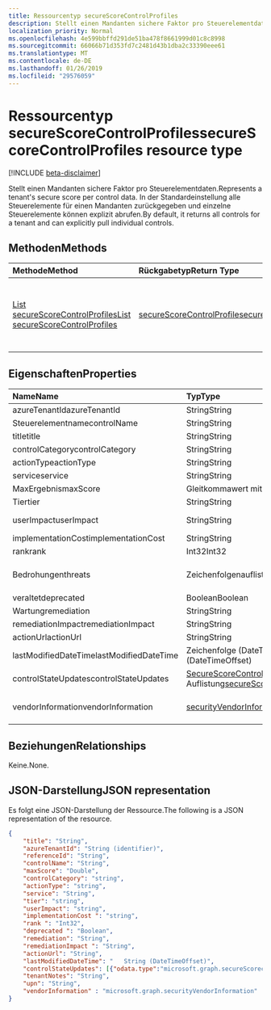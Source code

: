 ```yaml
---
title: Ressourcentyp secureScoreControlProfiles
description: Stellt einen Mandanten sichere Faktor pro Steuerelementdaten. In der Standardeinstellung alle Steuerelemente für einen Mandanten zurückgegeben und einzelne Steuerelemente können explizit abrufen.
localization_priority: Normal
ms.openlocfilehash: 4e599bbffd291de51ba478f8661999d01c8c8998
ms.sourcegitcommit: 66066b71d353fd7c2481d43b1dba2c33390eee61
ms.translationtype: MT
ms.contentlocale: de-DE
ms.lasthandoff: 01/26/2019
ms.locfileid: "29576059"
---
```

# <a name="securescorecontrolprofiles-resource-type"></a><span data-ttu-id="17c18-104">Ressourcentyp secureScoreControlProfiles</span><span class="sxs-lookup"><span data-stu-id="17c18-104">secureScoreControlProfiles resource type</span></span>

[!INCLUDE [beta-disclaimer](../../includes/beta-disclaimer.md)]

<span data-ttu-id="17c18-105">Stellt einen Mandanten sichere Faktor pro Steuerelementdaten.</span><span class="sxs-lookup"><span data-stu-id="17c18-105">Represents a tenant's secure score per control data.</span></span> <span data-ttu-id="17c18-106">In der Standardeinstellung alle Steuerelemente für einen Mandanten zurückgegeben und einzelne Steuerelemente können explizit abrufen.</span><span class="sxs-lookup"><span data-stu-id="17c18-106">By default, it returns all controls for a tenant and can explicitly pull individual controls.</span></span>


## <a name="methods"></a><span data-ttu-id="17c18-107">Methoden</span><span class="sxs-lookup"><span data-stu-id="17c18-107">Methods</span></span>

| <span data-ttu-id="17c18-108">Methode</span><span class="sxs-lookup"><span data-stu-id="17c18-108">Method</span></span>   | <span data-ttu-id="17c18-109">Rückgabetyp</span><span class="sxs-lookup"><span data-stu-id="17c18-109">Return Type</span></span>|<span data-ttu-id="17c18-110">Beschreibung</span><span class="sxs-lookup"><span data-stu-id="17c18-110">Description</span></span>|
|:---------------|:--------|:----------|
|[<span data-ttu-id="17c18-111">List secureScoreControlProfiles</span><span class="sxs-lookup"><span data-stu-id="17c18-111">List secureScoreControlProfiles</span></span>](../api/securescorecontrolprofiles-list.md) | [<span data-ttu-id="17c18-112">secureScoreControlProfile</span><span class="sxs-lookup"><span data-stu-id="17c18-112">secureScoreControlProfile</span></span>](securescorecontrolprofiles.md) |<span data-ttu-id="17c18-113">Lesen Sie Eigenschaften und Metadaten eines SecureScoreControlProfiles-Objekts.</span><span class="sxs-lookup"><span data-stu-id="17c18-113">Read properties and metadata of a secureScoreControlProfiles object.</span></span>|


## <a name="properties"></a><span data-ttu-id="17c18-114">Eigenschaften</span><span class="sxs-lookup"><span data-stu-id="17c18-114">Properties</span></span>

|<span data-ttu-id="17c18-115">Name</span><span class="sxs-lookup"><span data-stu-id="17c18-115">Name</span></span> |<span data-ttu-id="17c18-116">Typ</span><span class="sxs-lookup"><span data-stu-id="17c18-116">Type</span></span> |<span data-ttu-id="17c18-117">Beschreibung</span><span class="sxs-lookup"><span data-stu-id="17c18-117">Description</span></span> |
|:--|:--|:--|
|   <span data-ttu-id="17c18-118">azureTenantId</span><span class="sxs-lookup"><span data-stu-id="17c18-118">azureTenantId</span></span>   |   <span data-ttu-id="17c18-119">String</span><span class="sxs-lookup"><span data-stu-id="17c18-119">String</span></span>  |   <span data-ttu-id="17c18-120">GUID-Zeichenfolge für Mandanten-ID ein.</span><span class="sxs-lookup"><span data-stu-id="17c18-120">GUID string for tenant ID.</span></span>  |
|   <span data-ttu-id="17c18-121">Steuerelementname</span><span class="sxs-lookup"><span data-stu-id="17c18-121">controlName</span></span> |   <span data-ttu-id="17c18-122">String</span><span class="sxs-lookup"><span data-stu-id="17c18-122">String</span></span>  |   <span data-ttu-id="17c18-123">Name des Steuerelements.</span><span class="sxs-lookup"><span data-stu-id="17c18-123">Name of the control.</span></span> |
|   <span data-ttu-id="17c18-124">title</span><span class="sxs-lookup"><span data-stu-id="17c18-124">title</span></span>   |   <span data-ttu-id="17c18-125">String</span><span class="sxs-lookup"><span data-stu-id="17c18-125">String</span></span>  |   <span data-ttu-id="17c18-126">Titel des Steuerelements.</span><span class="sxs-lookup"><span data-stu-id="17c18-126">Title of the control.</span></span>   |
|   <span data-ttu-id="17c18-127">controlCategory</span><span class="sxs-lookup"><span data-stu-id="17c18-127">controlCategory</span></span> |   <span data-ttu-id="17c18-128">String</span><span class="sxs-lookup"><span data-stu-id="17c18-128">String</span></span>  |   <span data-ttu-id="17c18-129">Steuerelement-Aktionskategorie (Konto, Daten, Gerät, Apps, Infrastruktur).</span><span class="sxs-lookup"><span data-stu-id="17c18-129">Control action category (Account, Data, Device, Apps, Infrastructure).</span></span>  |
|   <span data-ttu-id="17c18-130">actionType</span><span class="sxs-lookup"><span data-stu-id="17c18-130">actionType</span></span>  |   <span data-ttu-id="17c18-131">String</span><span class="sxs-lookup"><span data-stu-id="17c18-131">String</span></span>  |   <span data-ttu-id="17c18-132">Steuerelementtyp Aktion (Config überprüfen, Verhalten).</span><span class="sxs-lookup"><span data-stu-id="17c18-132">Control action type (Config, Review, Behavior).</span></span> |
|   <span data-ttu-id="17c18-133">service</span><span class="sxs-lookup"><span data-stu-id="17c18-133">service</span></span> |   <span data-ttu-id="17c18-134">String</span><span class="sxs-lookup"><span data-stu-id="17c18-134">String</span></span>  |   <span data-ttu-id="17c18-135">Dienst, der das Steuerelement (Exchange, Sharepoint, Azure AD) besitzt.</span><span class="sxs-lookup"><span data-stu-id="17c18-135">Service that owns the control (Exchange, Sharepoint, Azure AD).</span></span> |
|   <span data-ttu-id="17c18-136">MaxErgebnis</span><span class="sxs-lookup"><span data-stu-id="17c18-136">maxScore</span></span> |  <span data-ttu-id="17c18-137">Gleitkommawert mit doppelter Genauigkeit</span><span class="sxs-lookup"><span data-stu-id="17c18-137">Double</span></span>  |   <span data-ttu-id="17c18-138">Aktuelle abgerufen max Score am angegebenen Datum.</span><span class="sxs-lookup"><span data-stu-id="17c18-138">Current obtained max score on specified date.</span></span>   |
|   <span data-ttu-id="17c18-139">Tier</span><span class="sxs-lookup"><span data-stu-id="17c18-139">tier</span></span> |  <span data-ttu-id="17c18-140">String</span><span class="sxs-lookup"><span data-stu-id="17c18-140">String</span></span>  |   <span data-ttu-id="17c18-141">Steuerelement-Tier (Quad-Core, mehrstufige im Detail, erweiterte.)</span><span class="sxs-lookup"><span data-stu-id="17c18-141">Control tier (Core, Defense in Depth, Advanced.)</span></span>    |
|   <span data-ttu-id="17c18-142">userImpact</span><span class="sxs-lookup"><span data-stu-id="17c18-142">userImpact</span></span> |    <span data-ttu-id="17c18-143">String</span><span class="sxs-lookup"><span data-stu-id="17c18-143">String</span></span>  | <span data-ttu-id="17c18-144">Beeinträchtigung für die Benutzer Implementieren von Steuerelement (niedrig, Mittel, hoch).</span><span class="sxs-lookup"><span data-stu-id="17c18-144">User impact of implementing control (low, moderate, high).</span></span>    |
|   <span data-ttu-id="17c18-145">implementationCost</span><span class="sxs-lookup"><span data-stu-id="17c18-145">implementationCost</span></span> |    <span data-ttu-id="17c18-146">String</span><span class="sxs-lookup"><span data-stu-id="17c18-146">String</span></span>  |   <span data-ttu-id="17c18-147">Ressourcenkosten Implemmentating-Steuerelements (niedrig, Mittel, hoch).</span><span class="sxs-lookup"><span data-stu-id="17c18-147">Resource cost of implemmentating control (low, moderate, high).</span></span> |
|   <span data-ttu-id="17c18-148">rank</span><span class="sxs-lookup"><span data-stu-id="17c18-148">rank</span></span> |  <span data-ttu-id="17c18-149">Int32</span><span class="sxs-lookup"><span data-stu-id="17c18-149">Int32</span></span>   |   <span data-ttu-id="17c18-150">Microsoft Stapel ranking des Steuerelements.</span><span class="sxs-lookup"><span data-stu-id="17c18-150">Microsoft's stack ranking of control.</span></span>   |
|   <span data-ttu-id="17c18-151">Bedrohungen</span><span class="sxs-lookup"><span data-stu-id="17c18-151">threats</span></span> |   <span data-ttu-id="17c18-152">Zeichenfolgenauflistung</span><span class="sxs-lookup"><span data-stu-id="17c18-152">String Collection</span></span>   |   <span data-ttu-id="17c18-153">Liste der Bedrohungen für das Steuerelement reduziert (AccountBreach, DataDeletion, DataExfiltration, DataSpillage, ElevationOfPrivilege, MaliciousInsider, PasswordCracking, PhishingOrWhaling, spoofing).</span><span class="sxs-lookup"><span data-stu-id="17c18-153">List of threats the control mitigates (accountBreach,dataDeletion,dataExfiltration,dataSpillage,elevationOfPrivilege,maliciousInsider,passwordCracking,phishingOrWhaling,spoofing).</span></span> |
|   <span data-ttu-id="17c18-154">veraltet</span><span class="sxs-lookup"><span data-stu-id="17c18-154">deprecated</span></span> |    <span data-ttu-id="17c18-155">Boolean</span><span class="sxs-lookup"><span data-stu-id="17c18-155">Boolean</span></span> |   <span data-ttu-id="17c18-156">Flag, das angibt, ob ein Steuerelement abgeschrieben wird.</span><span class="sxs-lookup"><span data-stu-id="17c18-156">Flag to indicate if a control is depreciated.</span></span>   |
|   <span data-ttu-id="17c18-157">Wartung</span><span class="sxs-lookup"><span data-stu-id="17c18-157">remediation</span></span> |   <span data-ttu-id="17c18-158">String</span><span class="sxs-lookup"><span data-stu-id="17c18-158">String</span></span>  |   <span data-ttu-id="17c18-159">Beschreibung, wie das Steuerelement helfen warten.</span><span class="sxs-lookup"><span data-stu-id="17c18-159">Description of what the control will help remediate.</span></span> |
|   <span data-ttu-id="17c18-160">remediationImpact</span><span class="sxs-lookup"><span data-stu-id="17c18-160">remediationImpact</span></span> | <span data-ttu-id="17c18-161">String</span><span class="sxs-lookup"><span data-stu-id="17c18-161">String</span></span>  |   <span data-ttu-id="17c18-162">Beschreibung der Auswirkung auf den Benutzer von der Wartung.</span><span class="sxs-lookup"><span data-stu-id="17c18-162">Description of the impact on users of the remediation.</span></span> |
|   <span data-ttu-id="17c18-163">actionUrl</span><span class="sxs-lookup"><span data-stu-id="17c18-163">actionUrl</span></span> | <span data-ttu-id="17c18-164">String</span><span class="sxs-lookup"><span data-stu-id="17c18-164">String</span></span>  |   <span data-ttu-id="17c18-165">URL zu, in dem das Steuerelement verarbeitet werden kann.</span><span class="sxs-lookup"><span data-stu-id="17c18-165">URL to where the control can be actioned.</span></span> |
|   <span data-ttu-id="17c18-166">lastModifiedDateTime</span><span class="sxs-lookup"><span data-stu-id="17c18-166">lastModifiedDateTime</span></span> |  <span data-ttu-id="17c18-167">Zeichenfolge (DateTimeOffset)</span><span class="sxs-lookup"><span data-stu-id="17c18-167">String (DateTimeOffset)</span></span> |   <span data-ttu-id="17c18-168">Datum der letzten Änderung</span><span class="sxs-lookup"><span data-stu-id="17c18-168">Date last modified</span></span> |
|   <span data-ttu-id="17c18-169">controlStateUpdates</span><span class="sxs-lookup"><span data-stu-id="17c18-169">controlStateUpdates</span></span> |   <span data-ttu-id="17c18-170">[SecureScoreControlStateUpdate](securescorecontrolstateupdate.md) -Auflistung</span><span class="sxs-lookup"><span data-stu-id="17c18-170">[secureScoreControlStateUpdate](securescorecontrolstateupdate.md) collection</span></span> |  <span data-ttu-id="17c18-171">Kennzeichnung, die angibt, für der Mandanten ein Steuerelement markiert wurde (ignorieren, ThirdParty, überprüft) (unterstützt [Aktualisieren](../api/securescorecontrolprofiles-update.md)).</span><span class="sxs-lookup"><span data-stu-id="17c18-171">Flag to indicate where the tenant has marked a control (ignore, thirdParty, reviewed) (supports [update](../api/securescorecontrolprofiles-update.md)).</span></span> |
|   <span data-ttu-id="17c18-172">vendorInformation</span><span class="sxs-lookup"><span data-stu-id="17c18-172">vendorInformation</span></span> | [<span data-ttu-id="17c18-173">securityVendorInformation</span><span class="sxs-lookup"><span data-stu-id="17c18-173">securityVendorInformation</span></span>](securityvendorinformation.md) | <span data-ttu-id="17c18-174">Enthält Details über die Produkt-Dienst Sicherheitsanbieter, Anbieter und Subprovider (beispielsweise Hersteller = Microsoft; Provider = Windows Defender ATP; SubProvider = AppLocker).</span><span class="sxs-lookup"><span data-stu-id="17c18-174">Contains details about the security product/service vendor, provider, and subprovider (for example, vendor=Microsoft; provider=Windows Defender ATP; subProvider=AppLocker).</span></span>|

## <a name="relationships"></a><span data-ttu-id="17c18-175">Beziehungen</span><span class="sxs-lookup"><span data-stu-id="17c18-175">Relationships</span></span>

<span data-ttu-id="17c18-176">Keine.</span><span class="sxs-lookup"><span data-stu-id="17c18-176">None.</span></span>

## <a name="json-representation"></a><span data-ttu-id="17c18-177">JSON-Darstellung</span><span class="sxs-lookup"><span data-stu-id="17c18-177">JSON representation</span></span>

<span data-ttu-id="17c18-178">Es folgt eine JSON-Darstellung der Ressource.</span><span class="sxs-lookup"><span data-stu-id="17c18-178">The following is a JSON representation of the resource.</span></span>

<!-- {
  "blockType": "resource",
  "optionalProperties": [

  ],
  "@odata.type": "microsoft.graph.secureScoreControlProfile"
}-->

```json
{
    "title": "String", 
    "azureTenantId": "String (identifier)", 
    "referenceId": "String", 
    "controlName": "String", 
    "maxScore": "Double",
    "controlCategory": "string",
    "actionType": "string",
    "service": "String",
    "tier": "string",
    "userImpact": "string",
    "implementationCost ": "string",
    "rank ": "Int32",
    "deprecated ": "Boolean",
    "remediation": "String",
    "remediationImpact ": "String",
    "actionUrl": "String",
    "lastModifiedDateTime": "   String (DateTimeOffset)",
    "controlStateUpdates": [{"odata.type":"microsoft.graph.secureScorecontrolStateUpdates"}],
    "tenantNotes": "String",
    "upn": "String",    
    "vendorInformation" : "microsoft.graph.securityVendorInformation"
}


```


<!--
{
  "type": "#page.annotation",
  "description": "secureScoreControlProfiles resource",
  "keywords": "",
  "section": "documentation",
  "tocPath": "",
  "suppressions": [
    "Error: /api-reference/beta/resources/securescorecontrolprofiles.md:\r\n      Exception processing links.\r\n    System.ArgumentException: Link Definition was null. Link text: !INCLUDE [beta-disclaimer](../../includes/beta-disclaimer.md)\r\n      at ApiDoctor.Validation.DocFile.get_LinkDestinations()\r\n      at ApiDoctor.Validation.DocSet.ValidateLinks(Boolean includeWarnings, String[] relativePathForFiles, IssueLogger issues, Boolean requireFilenameCaseMatch, Boolean printOrphanedFiles)"
  ]
}
-->
